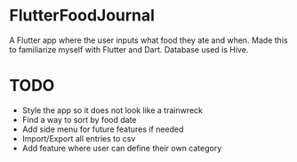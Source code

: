 # FlutterFoodJournal

A Flutter app where the user inputs what food they ate and when. Made this to familiarize myself with Flutter and Dart. Database used is Hive.

# TODO
- Style the app so it does not look like a trainwreck
- Find a way to sort by food date
- Add side menu for future features if needed
- Import/Export all entries to csv
- Add feature where user can define their own category